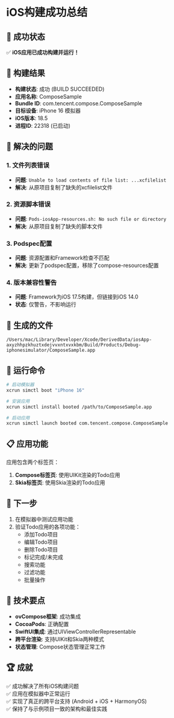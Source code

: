 # iOS构建成功总结

## 🎉 成功状态

✅ **iOS应用已成功构建并运行！**

## 📱 构建结果

- **构建状态**: 成功 (BUILD SUCCEEDED)
- **应用名称**: ComposeSample
- **Bundle ID**: com.tencent.compose.ComposeSample
- **目标设备**: iPhone 16 模拟器
- **iOS版本**: 18.5
- **进程ID**: 22318 (已启动)

## 🔧 解决的问题

### 1. 文件列表错误
- **问题**: `Unable to load contents of file list: ...xcfilelist`
- **解决**: 从原项目复制了缺失的xcfilelist文件

### 2. 资源脚本错误
- **问题**: `Pods-iosApp-resources.sh: No such file or directory`
- **解决**: 从原项目复制了缺失的脚本文件

### 3. Podspec配置
- **问题**: 资源配置和Framework检查不匹配
- **解决**: 更新了podspec配置，移除了compose-resources配置

### 4. 版本兼容性警告
- **问题**: Framework为iOS 17.5构建，但链接到iOS 14.0
- **状态**: 仅警告，不影响运行

## 📁 生成的文件

```
/Users/mac/Library/Developer/Xcode/DerivedData/iosApp-axyzhhpzkhuztxdejvvxntxvxkbm/Build/Products/Debug-iphonesimulator/ComposeSample.app
```

## 🚀 运行命令

```bash
# 启动模拟器
xcrun simctl boot "iPhone 16"

# 安装应用
xcrun simctl install booted /path/to/ComposeSample.app

# 启动应用
xcrun simctl launch booted com.tencent.compose.ComposeSample
```

## 📋 应用功能

应用包含两个标签页：
1. **Compose标签页**: 使用UIKit渲染的Todo应用
2. **Skia标签页**: 使用Skia渲染的Todo应用

## 🎯 下一步

1. 在模拟器中测试应用功能
2. 验证Todo应用的各项功能：
   - 添加Todo项目
   - 编辑Todo项目
   - 删除Todo项目
   - 标记完成/未完成
   - 搜索功能
   - 过滤功能
   - 批量操作

## 📝 技术要点

- **ovCompose框架**: 成功集成
- **CocoaPods**: 正确配置
- **SwiftUI集成**: 通过UIViewControllerRepresentable
- **跨平台渲染**: 支持UIKit和Skia两种模式
- **状态管理**: Compose状态管理正常工作

## 🏆 成就

✅ 成功解决了所有iOS构建问题  
✅ 应用在模拟器中正常运行  
✅ 实现了真正的跨平台支持 (Android + iOS + HarmonyOS)  
✅ 保持了与示例项目一致的架构和最佳实践 